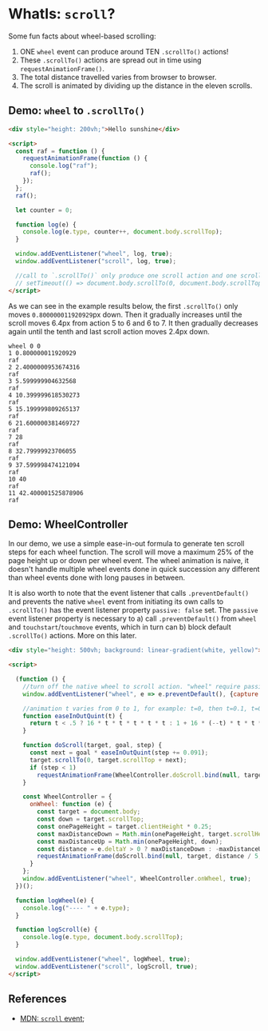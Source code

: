 # WhatIs: `scroll`?

Some fun facts about wheel-based scrolling:
1. ONE `wheel` event can produce around TEN `.scrollTo()` actions!
2. These `.scrollTo()` actions are spread out in time using `requestAnimationFrame()`.
3. The total distance travelled varies from browser to browser.
4. The scroll is animated by dividing up the distance in the eleven scrolls.

## Demo: `wheel` to `.scrollTo()`

```html
<div style="height: 200vh;">Hello sunshine</div>

<script>
  const raf = function () {
    requestAnimationFrame(function () {
      console.log("raf");
      raf();
    });
  };
  raf();

  let counter = 0;

  function log(e) {
    console.log(e.type, counter++, document.body.scrollTop);
  }

  window.addEventListener("wheel", log, true);
  window.addEventListener("scroll", log, true);

  //call to `.scrollTo()` only produce one scroll action and one scroll event.
  // setTimeout(() => document.body.scrollTo(0, document.body.scrollTop + 50), 1000);
</script>
```
As we can see in the example results below, the first `.scrollTo()` only moves `0.800000011920929`px down. Then it gradually increases until the scroll moves 6.4px from action 5 to 6 and 6 to 7. It then gradually decreases again until the tenth and last scroll action moves 2.4px down. 
```
wheel 0 0
1 0.800000011920929
raf
2 2.4000000953674316
raf
3 5.599999904632568
raf
4 10.399999618530273
raf
5 15.199999809265137
raf
6 21.600000381469727
raf
7 28
raf
8 32.79999923706055
raf
9 37.599998474121094
raf
10 40
raf
11 42.400001525878906
raf
```

## Demo: WheelController

In our demo, we use a simple ease-in-out formula to generate ten scroll steps for each wheel function. The scroll will move a maximum 25% of the page height up or down per wheel event. The wheel animation is naive, it doesn't handle multiple wheel events done in quick succession any different than wheel events done with long pauses in between.

It is also worth to note that the event listener that calls `.preventDefault()` and prevents the native `wheel` event from initiating its own calls to `.scrollTo()` has the event listener property `passive: false` set. The `passive` event listener property is necessary to a) call `.preventDefault()` from `wheel` and `touchstart`/`touchmove` events, which in turn can b) block default `.scrollTo()` actions. More on this later.   

```html
<div style="height: 500vh; background: linear-gradient(white, yellow)">Hello sunshine</div>

<script>

  (function () {
    //turn off the native wheel to scroll action. "wheel" require passive: false for preventDefault() to work.
    window.addEventListener("wheel", e => e.preventDefault(), {capture: true, passive: false});

    //animation t varies from 0 to 1, for example: t=0, then t=0.1, t=0.2, t=0.3, ..., t=1.
    function easeInOutQuint(t) {
      return t < .5 ? 16 * t * t * t * t * t : 1 + 16 * (--t) * t * t * t * t;
    }

    function doScroll(target, goal, step) {
      const next = goal * easeInOutQuint(step += 0.091);
      target.scrollTo(0, target.scrollTop + next);
      if (step < 1)
        requestAnimationFrame(WheelController.doScroll.bind(null, target, goal, step));
    }

    const WheelController = {
      onWheel: function (e) {
        const target = document.body;
        const down = target.scrollTop;
        const onePageHeight = target.clientHeight * 0.25;
        const maxDistanceDown = Math.min(onePageHeight, target.scrollHeight - (down + target.clientHeight));
        const maxDistanceUp = Math.min(onePageHeight, down);
        const distance = e.deltaY > 0 ? maxDistanceDown : -maxDistanceUp;
        requestAnimationFrame(doScroll.bind(null, target, distance / 5, 0));
      }
    };
    window.addEventListener("wheel", WheelController.onWheel, true);
  })();

  function logWheel(e) {
    console.log("---- " + e.type);
  }

  function logScroll(e) {
    console.log(e.type, document.body.scrollTop);
  }

  window.addEventListener("wheel", logWheel, true);
  window.addEventListener("scroll", logScroll, true);
</script>
```

## References

 * [MDN: `scroll` event]();